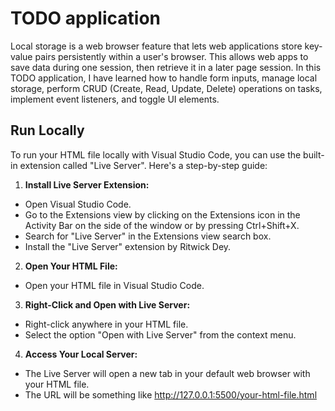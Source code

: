 # TODO application
Local storage is a web browser feature that lets web applications store key-value pairs persistently within a user's browser. This allows web apps to save data during one session, then retrieve it in a later page session.
In this TODO application, I have learned how to handle form inputs, manage local storage, perform CRUD (Create, Read, Update, Delete) operations on tasks, implement event listeners, and toggle UI elements.

## Run Locally
To run your HTML file locally with Visual Studio Code, you can use the built-in extension called "Live Server".
Here's a step-by-step guide:

1. **Install Live Server Extension:**
- Open Visual Studio Code.
- Go to the Extensions view by clicking on the Extensions icon in the Activity Bar on the side of the window or by pressing Ctrl+Shift+X.
- Search for "Live Server" in the Extensions view search box.
- Install the "Live Server" extension by Ritwick Dey.

2. **Open Your HTML File:**
- Open your HTML file in Visual Studio Code.
  
3. **Right-Click and Open with Live Server:**
- Right-click anywhere in your HTML file.
- Select the option "Open with Live Server" from the context menu.
  
4. **Access Your Local Server:**
- The Live Server will open a new tab in your default web browser with your HTML file.
- The URL will be something like http://127.0.0.1:5500/your-html-file.html
